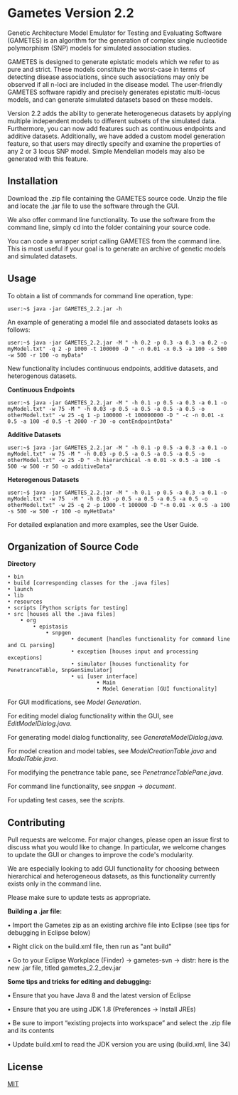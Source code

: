 # Gametes Version 2.2

Genetic Architecture Model Emulator for Testing and Evaluating Software (GAMETES) is an algorithm for the generation of complex single nucleotide polymorphism (SNP) models for simulated association studies. 

GAMETES is designed to generate epistatic models which we refer to as pure and strict. These models constitute the worst-case in terms of detecting disease associations, since such associations may only be observed if all n-loci are included in the disease model. The user-friendly GAMETES software rapidly and precisely generates epistatic multi-locus models, and can generate simulated datasets based on these models. 

Version 2.2 adds the ability to generate heterogeneous datasets by applying multiple independent models to different subsets of the simulated data. Furthermore, you can now add features such as continuous endpoints and additive datasets. Additionally, we have added a custom model generation feature, so that users may directly specify and examine the properties of any 2 or 3 locus SNP model. Simple Mendelian models may also be generated with this feature.

## Installation

Download the .zip file containing the GAMETES source code. Unzip the file and locate the .jar file to use the software through the GUI.

We also offer command line functionality. To use the software from the command line, simply cd into the folder containing your source code.

 You can code a wrapper script calling GAMETES from the command line. This is most useful if your goal is to generate an archive of genetic models and simulated datasets. 




## Usage

To obtain a list of commands for command line operation, type:

```console
user:~$ java -jar GAMETES_2.2.jar -h
```

An example of generating a model file and associated datasets looks as follows: 

```console
user:~$ java -jar GAMETES_2.2.jar -M " -h 0.2 -p 0.3 -a 0.3 -a 0.2 -o myModel.txt" -q 2 -p 1000 -t 100000 -D " -n 0.01 -x 0.5 -a 100 -s 500 -w 500 -r 100 -o myData"
```

New functionality includes continuous endpoints, additive datasets, and heterogenous datasets.

**Continuous Endpoints**
```console
user:~$ java -jar GAMETES_2.2.jar -M " -h 0.1 -p 0.5 -a 0.3 -a 0.1 -o myModel.txt" -w 75 -M " -h 0.03 -p 0.5 -a 0.5 -a 0.5 -a 0.5 -o otherModel.txt" -w 25 -q 1 -p 100000 -t 100000000 -D " -c -n 0.01 -x 0.5 -a 100 -d 0.5 -t 2000 -r 30 -o contEndpointData" 
```

**Additive Datasets**
```console
user:~$ java -jar GAMETES_2.2.jar -M " -h 0.1 -p 0.5 -a 0.3 -a 0.1 -o myModel.txt" -w 75 -M " -h 0.03 -p 0.5 -a 0.5 -a 0.5 -a 0.5 -o otherModel.txt" -w 25 -D " -h hierarchical -n 0.01 -x 0.5 -a 100 -s 500 -w 500 -r 50 -o additiveData" 
```

**Heterogenous Datasets**
```console
user:~$ java -jar GAMETES_2.2.jar -M " -h 0.1 -p 0.5 -a 0.3 -a 0.1 -o myModel.txt" -w 75  -M " -h 0.03 -p 0.5 -a 0.5 -a 0.5 -a 0.5 -o otherModel.txt" -w 25 -q 2 -p 1000 -t 100000 -D "-n 0.01 -x 0.5 -a 100 -s 500 -w 500 -r 100 -o myHetData" 
```

For detailed explanation and more examples, see the User Guide.

## Organization of Source Code
**Directory**


    • bin
    • build [corresponding classes for the .java files]
    • launch
    • lib
    • resources
    • scripts [Python scripts for testing]
    • src [houses all the .java files]
        • org
            • epistasis
                • snpgen
                        • document [handles functionality for command line and CL parsing]
                        • exception [houses input and processing exceptions]
                        • simulator [houses functionality for PenetranceTable, SnpGenSimulator]
                        • ui [user interface]
                                • Main
                                • Model Generation [GUI functionality]



For GUI modifications, see *Model Generation*. 

For editing model dialog functionality within the GUI, see *EditModelDialog.java*. 

For generating model dialog functionality, see *GenerateModelDialog.java*. 

For model creation and model tables, see *ModelCreationTable.java* and *ModelTable.java*. 

For modifying the penetrance table pane, see *PenetranceTablePane.java*. 

For command line functionality, see *snpgen* -> *document*. 

For updating test cases, see the *scripts*.



## Contributing
Pull requests are welcome. For major changes, please open an issue first to discuss what you would like to change. In particular, we welcome changes to update the GUI or changes to improve the code's modularity.

We are especially looking to add GUI functionality for choosing between hierarchical and heterogeneous datasets, as this functionality currently exists only in the command line. 

Please make sure to update tests as appropriate.

**Building a .jar file:**

• Import the Gametes zip as an existing archive file into Eclipse (see tips for debugging in Eclipse below)

• Right click on the build.xml file, then run as "ant build"

• Go to your Eclipse Workplace (Finder) -> gametes-svn -> distr: here is the new .jar file, titled gametes_2.2_dev.jar



**Some tips and tricks for editing and debugging:**

•	Ensure that you have Java 8 and the latest version of Eclipse

•	Ensure that you are using JDK 1.8 (Preferences -> Install JREs)

•	Be sure to import “existing projects into workspace” and select the .zip file and its contents

•	Update build.xml to read the JDK version you are using (build.xml, line 34)


## License
[MIT](https://choosealicense.com/licenses/mit/)
